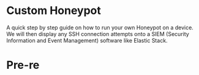 # Custom Honeypot 

A quick step by step guide on how to run your own Honeypot on a device. We will then display any SSH connection attempts onto a SIEM (Security Information and Event Management) software like Elastic Stack.

# Pre-re